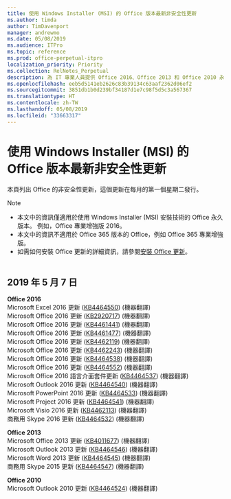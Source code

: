 ```yaml
---
title: 使用 Windows Installer (MSI) 的 Office 版本最新非安全性更新
ms.author: timda
author: TimDavenport
manager: andrewmo
ms.date: 05/08/2019
ms.audience: ITPro
ms.topic: reference
ms.prod: office-perpetual-itpro
localization_priority: Priority
ms.collection: RelNotes_Perpetual
description: 為 IT 專業人員提供 Office 2016、Office 2013 和 Office 2010 永久版本的最新非安全性更新資訊連結
ms.openlocfilehash: eeb5d5141eb2626c83b39134c63aaf2362d06ef2
ms.sourcegitcommit: 3851db1b0d239bf34187d1e7c98f5d5c3a567367
ms.translationtype: HT
ms.contentlocale: zh-TW
ms.lasthandoff: 05/08/2019
ms.locfileid: "33663317"
---
```

# <a name="latest-non-security-updates-for-versions-of-office-that-use-windows-installer-msi"></a>使用 Windows Installer (MSI) 的 Office 版本最新非安全性更新

本頁列出 Office 的非安全性更新，這個更新在每月的第一個星期二發行。

> [!NOTE]
> - 本文中的資訊僅適用於使用 Windows Installer (MSI) 安裝技術的 Office 永久版本。 例如，Office 專業增強版 2016。
> - 本文中的資訊不適用於 Office 365 版本的 Office，例如 Office 365 專業增強版。
> - 如需如何安裝 Office 更新的詳細資訊，請參閱[安裝 Office 更新](https://support.office.com/article/2ab296f3-7f03-43a2-8e50-46de917611c5)。
<br/><br/>

## <a name="may-7-2019"></a>2019 年 5 月 7 日

**Office 2016**<br/>
Microsoft Excel 2016 更新 ([KB4464550](https://support.microsoft.com/help/4464550)) (機器翻譯)<br/>
Microsoft Office 2016 更新 ([KB2920717](https://support.microsoft.com/help/2920717)) (機器翻譯)<br/>
Microsoft Office 2016 更新 ([KB4461441](https://support.microsoft.com/help/4461441)) (機器翻譯)<br/>
Microsoft Office 2016 更新 ([KB4461477](https://support.microsoft.com/help/4461477)) (機器翻譯)<br/>
Microsoft Office 2016 更新 ([KB4462119](https://support.microsoft.com/help/4462119)) (機器翻譯)<br/>
Microsoft Office 2016 更新 ([KB4462243](https://support.microsoft.com/help/4462243)) (機器翻譯)<br/>
Microsoft Office 2016 更新 ([KB4464538](https://support.microsoft.com/help/4464538)) (機器翻譯)<br/>
Microsoft Office 2016 更新 ([KB4464552](https://support.microsoft.com/help/4464552)) (機器翻譯)<br/>
Microsoft Office 2016 語言介面套件更新 ([KB4464537](https://support.microsoft.com/help/4464537)) (機器翻譯)<br/>
Microsoft Outlook 2016 更新 ([KB4464540](https://support.microsoft.com/help/4464540)) (機器翻譯)<br/>
Microsoft PowerPoint 2016 更新 ([KB4464533](https://support.microsoft.com/help/4464533)) (機器翻譯)<br/>
Microsoft Project 2016 更新 ([KB4464541](https://support.microsoft.com/help/4464541)) (機器翻譯)<br/>
Microsoft Visio 2016 更新 ([KB4462113](https://support.microsoft.com/help/4462113)) (機器翻譯)<br/>
商務用 Skype 2016 更新 ([KB4464532](https://support.microsoft.com/help/4464532)) (機器翻譯)<br/>

**Office 2013**<br/>
Microsoft Office 2013 更新 ([KB4011677](https://support.microsoft.com/help/4011677)) (機器翻譯)<br/>
Microsoft Outlook 2013 更新 ([KB4464546](https://support.microsoft.com/help/4464546)) (機器翻譯)<br/>
Microsoft Word 2013 更新 ([KB4464545](https://support.microsoft.com/help/4464545)) (機器翻譯)<br/>
商務用 Skype 2015 更新 ([KB4464547](https://support.microsoft.com/help/4464547)) (機器翻譯)<br/>

**Office 2010**<br/>
Microsoft Outlook 2010 更新 ([KB4464524](https://support.microsoft.com/help/4464524)) (機器翻譯)